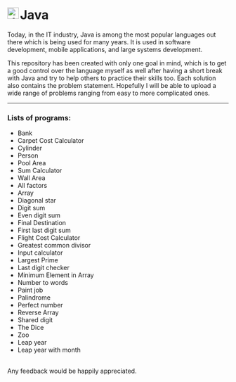 # Java <img align="left" alt="Java" width="26px" src="https://upload.wikimedia.org/wikipedia/en/3/30/Java_programming_language_logo.svg" />

Today, in the IT industry, Java is among the most popular languages out there which is being used for many years.
It is used in software development, mobile applications, and large systems development. 

This repository has been created with only one goal in mind, which is to get a good control over the language myself as well after having a short break with Java and try to help others to practice their skills too.
Each solution also contains the problem statement. Hopefully I will be able to upload a wide range of problems ranging from easy to more complicated ones.
<br />

---
### Lists of programs:
- Bank
- Carpet Cost Calculator
- Cylinder
- Person
- Pool Area
- Sum Calculator
- Wall Area
- All factors
- Array
- Diagonal star
- Digit sum
- Even digit sum
- Final Destination 
- First last digit sum
- Flight Cost Calculator
- Greatest common divisor
- Input calculator
- Largest Prime
- Last digit checker 
- Minimum Element in Array
- Number to words
- Paint job
- Palindrome 
- Perfect number
- Reverse Array
- Shared digit 
- The Dice
- Zoo 
- Leap year
- Leap year with month

<br />
Any feedback would be happily appreciated.
